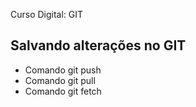 Curso Digital: GIT

## Salvando alterações no GIT
* Comando git push
* Comando git pull
* Comando git fetch
